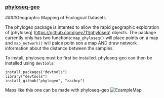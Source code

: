 ### [phyloseq-geo](http://zachcp.github.com/phyloseq-geo/)

####Geographic Mapping of Ecological Datasets

The phylogeo package is intented to allow the rapid geographic exploration of [phyloseq] (https://github.com/joey711/phyloseq) objects. The package currently only has two functions: `map_phyloseq()` will place points on a map and `map_network()` will palce poitn son a map AND draw network information about the distance between the samples.

To install, phyloseq must be first be installed. phyloseq-geo can then be installed using `devtools`:

```
install.packages("devtools")
library("devtools")
install_github("phylogeo", "zachcp")
```

Maps like this one can be made with phyloseq-geo ![ExampleMap](https://dl.dropboxusercontent.com/u/1803062/examplemap.png)

